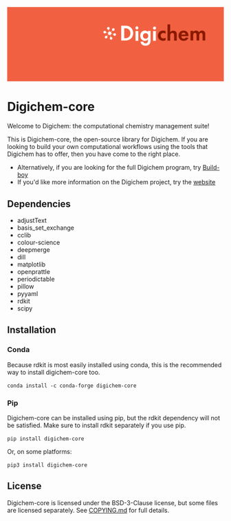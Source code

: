 <img src="Banner.png" alt="Banner" />

# Digichem-core

Welcome to Digichem: the computational chemistry management suite!

This is Digichem-core, the open-source library for Digichem. If you are looking to build your own computational workflows using the tools that Digichem has to offer, then you have come to the right place.

 - Alternatively, if you are looking for the full Digichem program, try [Build-boy](https://github.com/Digichem-Project/build-boy)
 - If you'd like more information on the Digichem project, try the [website](https://www.digi-chem.co.uk)

## Dependencies

 - adjustText
 - basis_set_exchange
 - cclib
 - colour-science
 - deepmerge
 - dill
 - matplotlib
 - openprattle
 - periodictable
 - pillow
 - pyyaml
 - rdkit
 - scipy

## Installation

### Conda

Because rdkit is most easily installed using conda, this is the recommended way to install digichem-core too.

```Shell
conda install -c conda-forge digichem-core
```

### Pip

Digichem-core can be installed using pip, but the rdkit dependency will not be satisfied. Make sure to install rdkit separately if you use pip.

```Shell
pip install digichem-core
```

Or, on some platforms:

```Shell
pip3 install digichem-core
```

## License

Digichem-core is licensed under the BSD-3-Clause license, but some files are licensed separately. See [COPYING.md](COPYING.md) for full details.